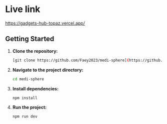# Live link

https://gadgets-hub-topaz.vercel.app/

## Getting Started

1. **Clone the repository:**

   ```bash
   [git clone https://github.com/Faey2023/medi-sphere](https://github.com/shakibwebx/GadgetsHub)

   ```

2. **Navigate to the project directory:**

   ```bash
   cd medi-sphere
   ```

3. **Install dependencies:**

   ```bash
   npm install
   ```

4. **Run the project:**
   ```bash
   npm run dev
   ```
